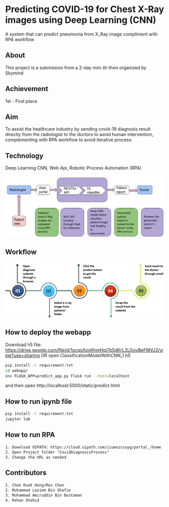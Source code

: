 # Predicting COVID-19 for Chest X-Ray images using Deep Learning (CNN)
A system that can predict pneumonia from X_Ray image compliment with RPA workflow

## About
This project is a submission from a 2-day mini AI-thon organized by Skymind

## Achievement
1st - First place

## Aim
To assist the healthcare industry by sending covid-19 diagnosis result directly from the radiologist to the doctors to avoid human intervention, complementing with RPA workflow to avoid iterative process.

## Technology
Deep Learning CNN, Web Api, Robotic Process Automation (RPA)

![technology](/image/technologies.PNG)

## Workflow
![workflow](/image/workflow.PNG)

## How to deploy the webapp

Download h5 file: https://drive.google.com/file/d/1scqgXosKhmHqj7b5dKrL2LGoyBeFMVJ3/view?usp=sharing
OR
open ClassificationModelWithCNN_1.h5

```bash
pip install -r requirement.txt
cd webapp/
env FLASK_APP=predict_app.py Flask run --host=localhost
```
and then open http://localhost:5000/static/predict.html

## How to run ipynb file

```bash
pip install -r requirement.txt
jupyter lab 
```

## How to run RPA

```
1. Download UIPATH: https://cloud.uipath.com/iiumxzcsuyg/portal_/home
2. Open Project folder "CovidDiagnosisProcess"
3. Change the URL as needed
```



## Contributors

```
1. Chan Kuok Hong/Rex Chan
2. Muhammad Laziem Bin Shafie
3. Muhammad Amiruddin Bin Bustaman
4. Rehan Shahid

```


